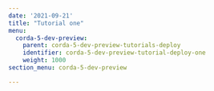 ```yaml
---
date: '2021-09-21'
title: "Tutorial one"
menu:
  corda-5-dev-preview:
    parent: corda-5-dev-preview-tutorials-deploy
    identifier: corda-5-dev-preview-tutorial-deploy-one
    weight: 1000
section_menu: corda-5-dev-preview

---
```

